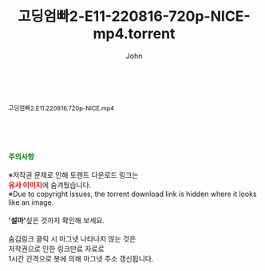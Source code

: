 ﻿---
layout: post
title:  "고딩엄빠2-E11-220816-720p-NICE-mp4.torrent"
author: John
categories: [ 방송/음악 ]
tags: [  ]
image:  
description: "고딩엄빠2-E11-220816-720p-NICE-mp4 torrent 정보 공유"
toc: true
toc_sticky: true
---

<br>
<div class="view-img">
<a class="view_image" href="http://torrentmobile62.com/bbs/view_image.php?fn=%2Fdata%2Ffile%2Fmusic%2F3735183265_Iw62Hfzi_e6fc14626da89aeb2aa6e5183b5af29a2b773720.jpg" target="_blank"><img alt="" class="img-tag" content="http://torrentmobile62.com/data/file/music/3735183265_Iw62Hfzi_e6fc14626da89aeb2aa6e5183b5af29a2b773720.jpg" itemprop="image" src="http://torrentmobile62.com/data/file/music/3735183265_Iw62Hfzi_e6fc14626da89aeb2aa6e5183b5af29a2b773720.jpg"/></a></div><div class="view-content" itemprop="description">
<p><span style="font-size:12px;">고딩엄빠2.E11.220816.720p-NICE.mp4</span> </p> </div>
    
<br><br><br>
<p data-ke-size="size16"><b><span style="color: green;">주의사항</span></b><br /><br />※저작권 문제로 인해 토렌트 다운로드 링크는<br /><b><span style="color: red;">유사 이미지</span></b>에 숨겨뒀습니다.<br />※Due to copyright issues, the torrent download link is hidden where it looks like an image.<br /><br /><b>'설마'</b>싶은 것까지 확인해 보세요.<br /><br />숨김링크 클릭 시 마그넷 나타나지 않는 것은<br />저작권으로 인한 링크만료 자료로<br />1시간 간격으로 봇에 의해 마그넷 주소 갱신됩니다.</p>
